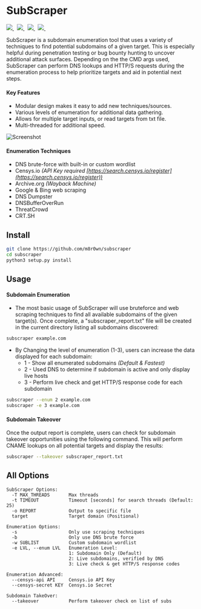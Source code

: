 # SubScraper

<p align="left">
  <a href="https://github.com/m8r0wn/subscraper/tree/master/subscraper/modules">
    <img src="https://img.shields.io/badge/Call%20for%20Modules-OPEN-green?style=plastic"/>
  </a>&nbsp;
  <a href="https://www.twitter.com/m8r0wn">
      <img src="https://img.shields.io/badge/Twitter-@m8r0wn-blue?style=plastic&logo=twitter"/>
  </a>&nbsp;
  <a href="https://github.com/sponsors/m8r0wn">
      <img src="https://img.shields.io/badge/Sponsor-GitHub-green?style=plastic&logo=github"/>
  </a>&nbsp;
  <a href="https://www.paypal.com/donate?hosted_button_id=68W8UCUF4SMTCn">
      <img src="https://img.shields.io/badge/Donate-PayPal-blue?style=plastic&logo=paypal"/>
  </a>&nbsp;
</p>

SubScraper is a subdomain enumeration tool that uses a variety of techniques to find potential subdomains of a given target. This is especially helpful during penetration testing or bug bounty hunting to uncover additional attack surfaces. Depending on the the CMD args used, SubScraper can perform DNS lookups and HTTP/S requests during the enumeration process to help prioritize targets and aid in potential next steps.

#### Key Features

- Modular design makes it easy to add new techniques/sources.
- Various levels of enumeration for additional data gathering.
- Allows for multiple target inputs, or read targets from txt file.
- Multi-threaded for additional speed.

![Screenshot](https://user-images.githubusercontent.com/13889819/59461972-a287ff80-8df0-11e9-9971-fb1cdf39471f.png)

#### Enumeration Techniques

- DNS brute-force with built-in or custom wordlist
- Censys.io _(API Key required [https://search.censys.io/register](https://search.censys.io/register))_
- Archive.org _(Wayback Machine)_
- Google & Bing web scraping
- DNS Dumpster
- DNSBufferOverRun
- ThreatCrowd
- CRT.SH

## Install

```bash
git clone https://github.com/m8r0wn/subscraper
cd subscraper
python3 setup.py install
```

## Usage

#### Subdomain Enumeration

- The most basic usage of SubScraper will use bruteforce and web scraping techniques to find all available subdomains of the given target(s). Once complete, a "subscraper_report.txt" file will be created in the current directory listing all subdomains discovered:

```bash
subscraper example.com
```

- By Changing the level of enumeration (1-3), users can increase the data displayed for each subdomain:
  - 1 - Show all enumerated subdomains _(Default & Fastest)_
  - 2 - Used DNS to determine if subdomain is active and only display live hosts
  - 3 - Perform live check and get HTTP/S response code for each subdomain

```bash
subscraper --enum 2 example.com
subscraper -e 3 example.com
```

#### Subdomain Takeover

Once the output report is complete, users can check for subdomain takeover opportunities using the following command. This will perform CNAME lookups on all potential targets and display the results:

```bash
subscraper --takeover subscraper_report.txt
```

## All Options

```
SubScraper Options:
  -T MAX_THREADS       Max threads
  -t TIMEOUT           Timeout [seconds] for search threads (Default: 25)
  -o REPORT            Output to specific file
  target               Target domain (Positional)

Enumeration Options:
  -s                   Only use scraping techniques
  -b                   Only use DNS brute force
  -w SUBLIST           Custom subdomain wordlist
  -e LVL, --enum LVL   Enumeration Level:
                       1: Subdomain Only (Default)
                       2: Live subdomains, verified by DNS
                       3: Live check & get HTTP/S response codes

Enumeration Advanced:
  --censys-api API     Censys.io API Key
  --censys-secret KEY  Censys.io Secret

Subdomain TakeOver:
  --takeover           Perform takeover check on list of subs
```
